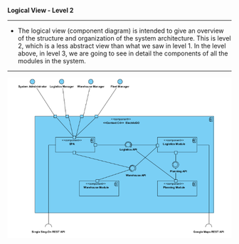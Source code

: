 **Logical View - Level 2**

----

* The logical view (component diagram) is intended to give an overview of the structure and organization of the system architecture. This is level 2, which is a less abstract view than what we saw in level 1. In the level above, in level 3, we are going to see in detail the components of all the modules in the system.

-----

![LV_Level2.png](LV_Level2.png)